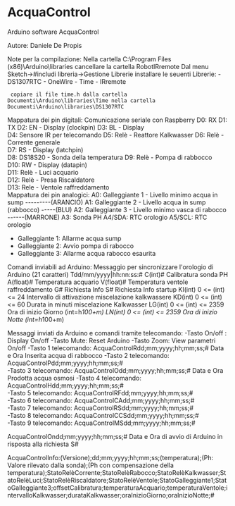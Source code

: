 # AcquaControl
Arduino software AcquaControl 

Autore: Daniele De Propis

Note per la compilazione:
   Nella cartella C:\Program Files (x86)\Arduino\libraries cancellare la cartella RobotIRremote
   Dal menu Sketch->#includi libreria->Gestione Librerie installare le seuenti Librerie:
     - DS1307RTC
     - OneWire
     - Time
     - IRremote
     
     copiare il file time.h dalla cartella Documenti\Arduino\libraries\Time nella cartella Documenti\Arduino\libraries\DS1307RTC
 
 Mappatura dei pin digitali:
    Comunicazione seriale con Raspberry
      D0:  RX
      D1:  TX
      D2:  EN - Display (clockpin)
      D3:  BL - Display           
      D4:  Sensore IR per telecomando
      D5:  Relè - Reattore Kalkwasser
      D6:  Relè - Corrente generale  
      D7:  RS - Display (latchpin)   
      D8:  DS18S20 - Sonda della temperatura
      D9:  Relè - Pompa di rabbocco         
      D10: RW - Display (datapin)           
      D11: Relè - Luci acquario             
      D12: Relè - Presa Riscaldatore        
      D13: Rele - Ventole raffreddamento    
 Mappatura dei pin analogici:
      A0: Galleggiante 1 - Livello minimo acqua in sump ---------(ARANCIO)
      A1: Galleggiante 2 - Livello acqua in sump (rabbocco) -----(BLU)
      A2: Galleggiante 3 - Livello minimo vasca di rabocco ------(MARRONE)
      A3: Sonda PH
      A4/SDA: RTC orologio
      A5/SCL: RTC orologio
 
  - Galleggiante 1: Allarme acqua sump
  - Galleggiante 2: Avvio pompa di rabocco
  - Galleggiante 3: Allarme acqua rabocco esaurita
 
 Comandi inviabili ad Arduino:
    Messaggio per sincronizzare l'orologio di Arduino (21 caratteri)
      Tdd/mm/yyyy|hh:nn:ss:#
      C(int)#    Calibratura sonda PH
      A(float)#  Temperatura acquario
      V(float)#  Temperatura ventole raffreddamento
      G#         Richiesta Info
      S#         Richiesta Info startup
      KI(int)    0 <= (int) <= 24 Intervallo di attivazione miscelazione kalkwassere
      KD(int)    0 <= (int) <= 60 Durata in minuti miscelazione Kalkwasser
      LG(int)    0 <= (int) <= 2359 Ora di inizio Giorno (int=h*100+m)
      LN(int)    0 <= (int) <= 2359 Ora di inizio Notte  (int=h*100+m)
 
 Messaggi inviati da Arduino e comandi tramite telecomando:
 -Tasto On/off : Display On/off
 -Tasto Mute: Reset Arduino
 -Tasto Zoom: View parametri On/off
 -Tasto 1 telecomando: AcquaControlRdd;mm;yyyy;hh;mm;ss;#     Data e Ora Inserita acqua di rabbocco
 -Tasto 2 telecomando: AcquaControlPdd;mm;yyyy;hh;mm;ss;#     
 -Tasto 3 telecomando: AcquaControlOdd;mm;yyyy;hh;mm;ss;#     Data e Ora Prodotta acqua osmosi
 -Tasto 4 telecomando: AcquaControlHdd;mm;yyyy;hh;mm;ss;#     
 -Tasto 5 telecomando: AcquaControlRFdd;mm;yyyy;hh;mm;ss;#     
 -Tasto 6 telecomando: AcquaControlCAdd;mm;yyyy;hh;mm;ss;#     
 -Tasto 7 telecomando: AcquaControlRSdd;mm;yyyy;hh;mm;ss;#     
 -Tasto 8 telecomando: AcquaControlCCSdd;mm;yyyy;hh;mm;ss;#     
 -Tasto 9 telecomando: AcquaControlMSdd;mm;yyyy;hh;mm;ss;#     
 
 AcquaControlOndd;mm;yyyy;hh;mm;ss;#    Data e Ora di avvio di Arduino in risposta alla richiesta S#
  
 AcquaControlInfo:(Versione);dd;mm;yyyy;hh;mm;ss;(temperatura);(Ph: Valore rilevato dalla sonda);(Ph con compensazione della temperatura);StatoRelèCorrente;StatoRelèRabocco;StatoRelèKalkwasser;StatoRelèLuci;StatoRelèRiscaldatore;StatoRelèVentole;StatoGalleggiante1;StatoGalleggiante3;offsetCalibratura;temperaturaAcquario;temperaturaVentole;intervalloKalkwasser;durataKalkwasser;oraInizioGiorno;oraInizioNotte;#
 
 
